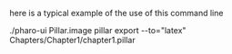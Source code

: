 here is a typical example of the use of this command line

./pharo-ui Pillar.image pillar export --to="latex" Chapters/Chapter1/chapter1.pillar